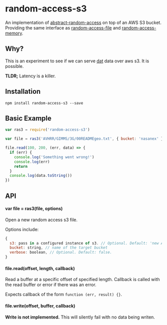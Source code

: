 # random-access-s3

An implementation of [abstract-random-access](https://www.npmjs.com/package/abstract-random-access) on top of an AWS S3 bucket.
Providing the same interface as [random-access-file](https://www.npmjs.com/package/random-access-file) and [random-access-memory](https://www.npmjs.com/package/random-access-memory).

## Why?
This is an experiment to see if we can serve [dat](http://datproject.org) data over aws s3. It is possible.

**TLDR;**  Latency is a killer.

## Installation

```
npm install random-access-s3 --save
```

## Basic Example

```js
var ras3 = require('random-access-s3')

var file = ras3('AVHRR/GIMMS/3G/00READMEgeo.txt', { bucket: 'nasanex' })

file.read(100, 200, (err, data) => {
  if (err) {
    console.log('Something went wrong!')
    console.log(err)
    return
  }
  console.log(data.toString())
})
```

## API

#### var file = ras3(file, options)

Open a new random access s3 file.

Options include:
```js
{
  s3: pass in a configured instance of s3. // Optional. Default: 'new AWS.S3()'
  bucket: string, // name of the target bucket
  verbose: boolean, // Optional. Default: false.
}
```

#### file.read(offset, length, callback)

Read a buffer at a specific offset of specified length. Callback is called with the read buffer or error if there was an error.

Expects callback of the form `function (err, result) {}`.

#### file.write(offset, buffer, callback)

**Write is not implemented.** This will silently fail with no data being writen.

